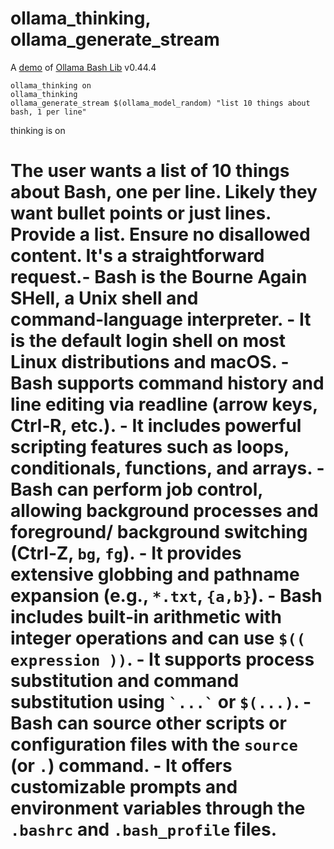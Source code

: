 # ollama_thinking, ollama_generate_stream

A [demo](../README.md#demos) of [Ollama Bash Lib](https://github.com/attogram/ollama-bash-lib) v0.44.4

```
ollama_thinking on
ollama_thinking
ollama_generate_stream $(ollama_model_random) "list 10 things about bash, 1 per line"
```

thinking is on
# <thinking>
# The user wants a list of 10 things about Bash, one per line. Likely they want bullet points or just lines. Provide a list. Ensure no disallowed content. It's a straightforward request.- Bash is the Bourne Again SHell, a Unix shell and command‑language interpreter.  - It is the default login shell on most Linux distributions and macOS.  - Bash supports command history and line editing via readline (arrow keys, Ctrl‑R, etc.).  - It includes powerful scripting features such as loops, conditionals, functions, and arrays.  - Bash can perform job control, allowing background processes and foreground/ background switching (Ctrl‑Z, `bg`, `fg`).  - It provides extensive globbing and pathname expansion (e.g., `*.txt`, `{a,b}`).  - Bash includes built‑in arithmetic with integer operations and can use `$(( expression ))`.  - It supports process substitution and command substitution using `` `...` `` or `$(...)`.  - Bash can source other scripts or configuration files with the `source` (or `.`) command.  - It offers customizable prompts and environment variables through the `.bashrc` and `.bash_profile` files.
# </thinking>
